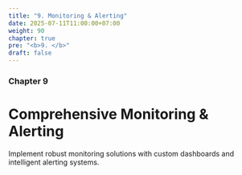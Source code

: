 ```yaml
---
title: "9. Monitoring & Alerting"
date: 2025-07-11T11:00:00+07:00
weight: 90
chapter: true
pre: "<b>9. </b>"
draft: false
---
```


### Chapter 9

# Comprehensive Monitoring & Alerting

Implement robust monitoring solutions with custom dashboards and intelligent alerting systems.
